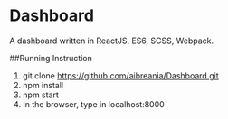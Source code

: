 # Dashboard
A dashboard written in ReactJS, ES6, SCSS, Webpack.

##Running Instruction
1. git clone https://github.com/aibreania/Dashboard.git
2. npm install
3. npm start
4. In the browser, type in localhost:8000
